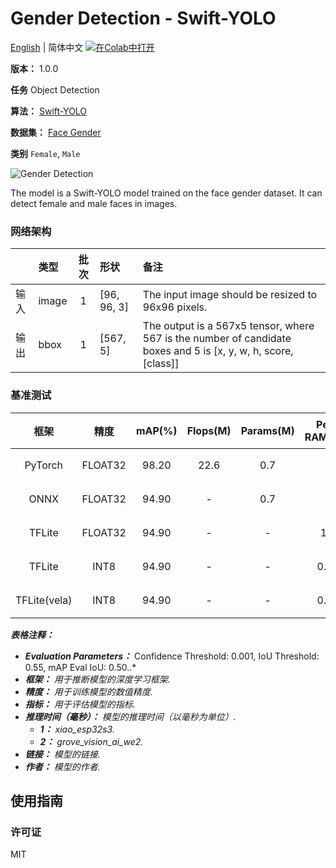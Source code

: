# Gender Detection - Swift-YOLO

[English](../en/Gender_Detection_Swift-YOLO_96.md) | 简体中文 [![在Colab中打开](https://colab.research.google.com/assets/colab-badge.svg)](https://colab.research.google.com/github/seeed-studio/sscma-model-zoo/blob/main/notebooks/zh_CN/Gender_Detection_Swift-YOLO_96.ipynb)

**版本：** 1.0.0

**任务** Object Detection

**算法：** [Swift-YOLO](configs/yolov5/yolov5_tiny_1xb16_300e_coco.py)

**数据集：** [Face Gender](https://universe.roboflow.com/seeed-studio-esmjg/person-detection-eetev)

**类别** `Female`, `Male`

![Gender Detection](https://files.seeedstudio.com/sscma/static/gender_cls.png)

The model is a Swift-YOLO model trained on the face gender dataset. It can detect female and male faces in images.

### 网络架构

|      | 类型   |  批次  | 形状        | 备注                                                                                                           |
|:-----|:-------|:------:|:------------|:---------------------------------------------------------------------------------------------------------------|
| 输入 | image  |   1    | [96, 96, 3] | The input image should be resized to 96x96 pixels.                                                             |
| 输出 | bbox   |   1    | [567, 5]    | The output is a 567x5 tensor, where 567 is the number of candidate boxes and 5 is [x, y, w, h, score, [class]] |
### 基准测试

|     框架     |  精度   |  mAP(%)  |  Flops(M)  |  Params(M)  |  Peek RAM(MB)  |    Inference(ms)    |                                                                             下载                                                                              |     作者     |
|:------------:|:-------:|:--------:|:----------:|:-----------:|:--------------:|:-------------------:|:-------------------------------------------------------------------------------------------------------------------------------------------------------------:|:------------:|
|   PyTorch    | FLOAT32 |  98.20   |    22.6    |     0.7     |       -        |          -          |       [链接](https://files.seeedstudio.com/sscma/model_zoo/detection/face/swift-yolo_tiny_gender_96_sha1_9d62ea47febade3f95cde715588b0e98377cd2f5.pth)        | Seeed Studio |
|     ONNX     | FLOAT32 |  94.90   |     -      |     0.7     |       -        |          -          |   [链接](https://files.seeedstudio.com/sscma/model_zoo/detection/face/swift-yolo_tiny_gender_96_float32_sha1_16032922c6531011b1bfdbb2468415211c6dfc85.onnx)   | Seeed Studio |
|    TFLite    | FLOAT32 |  94.90   |     -      |      -      |      1.2       |          -          |  [链接](https://files.seeedstudio.com/sscma/model_zoo/detection/face/swift-yolo_tiny_gender_96_float32_sha1_dfee634f289c9a7ad692c8bd558bdb3212756a4c.tflite)  | Seeed Studio |
|    TFLite    |  INT8   |  94.90   |     -      |      -      |      0.35      | 200.0<sup>(1)</sup> |   [链接](https://files.seeedstudio.com/sscma/model_zoo/detection/face/swift-yolo_tiny_gender_96_int8_sha1_8078326f275ce87a371bbb273b010f9dce93f1c0.tflite)    | Seeed Studio |
| TFLite(vela) |  INT8   |  94.90   |     -      |      -      |      0.35      | 20.0<sup>(2)</sup>  | [链接](https://files.seeedstudio.com/sscma/model_zoo/detection/face/swift-yolo_tiny_gender_96_int8_sha1_8078326f275ce87a371bbb273b010f9dce93f1c0_vela.tflite) | Seeed Studio |

***表格注释：***

- ***Evaluation Parameters：***  Confidence Threshold: 0.001, IoU Threshold: 0.55, mAP Eval IoU: 0.50..*
- ***框架：** 用于推断模型的深度学习框架.*
- ***精度：** 用于训练模型的数值精度.*
- ***指标：** 用于评估模型的指标.*
- ***推理时间（毫秒）：** 模型的推理时间（以毫秒为单位）.*
  - ***1：** xiao_esp32s3.*
  - ***2：** grove_vision_ai_we2.*
- ***链接：** 模型的链接.*
- ***作者：** 模型的作者.*

## 使用指南

### 许可证

MIT

